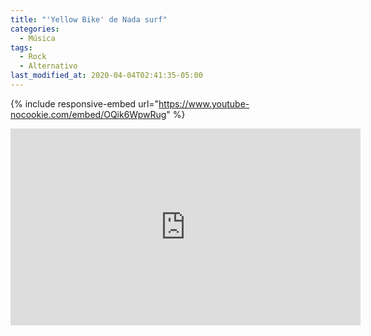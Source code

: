 ```yaml
---
title: "'Yellow Bike' de Nada surf"
categories:
  - Música
tags:
  - Rock
  - Alternativo
last_modified_at: 2020-04-04T02:41:35-05:00
---
```


{% include responsive-embed url="https://www.youtube-nocookie.com/embed/OQik6WpwRug" %}





<iframe width="560" height="315" src="https://www.youtube-nocookie.com/embed/OQik6WpwRug" frameborder="0" allow="accelerometer; autoplay; encrypted-media; gyroscope; picture-in-picture" allowfullscreen></iframe>
